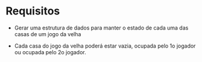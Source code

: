 # Requisitos

* Gerar uma estrutura de dados para manter o estado de cada uma das casas de um jogo da velha

* Cada casa do jogo da velha poderá estar vazia, ocupada pelo 1o jogador ou ocupada pelo 2o jogador.
